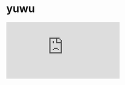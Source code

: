 # yuwu

[![PDF of the repo](https://github.com/maxiujin/yuwu_game_design/blob/main/yuwu.pdf)](https://github.com/maxiujin/yuwu_game_design)
